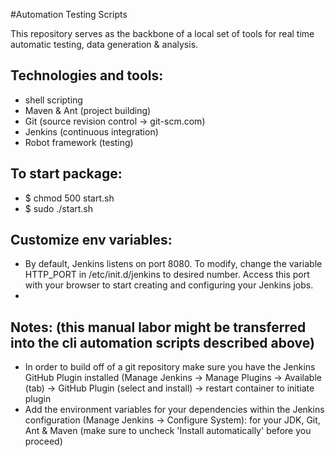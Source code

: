 #Automation Testing Scripts

This repository serves as the backbone of a local set of tools for real time automatic testing, data generation & analysis.

Technologies and tools:
-

- shell scripting
- Maven & Ant (project building)
- Git (source revision control -> git-scm.com)
- Jenkins (continuous integration)
- Robot framework (testing)


To start package:
-
- $ chmod 500 start.sh 
- $ sudo ./start.sh


Customize env variables:
-
- By default, Jenkins listens on port 8080. To modify, change the variable HTTP_PORT in /etc/init.d/jenkins to desired number. Access this port with your browser to start creating and configuring your Jenkins jobs. 
- 


Notes: (this manual labor might be transferred into the cli automation scripts described above)
-
- In order to build off of a git repository make sure you have the Jenkins GitHub Plugin installed (Manage Jenkins -> Manage Plugins -> Available (tab) -> GitHub Plugin (select and install) -> restart container to initiate plugin
- Add the environment variables for your dependencies within the Jenkins configuration (Manage Jenkins -> Configure System): for your JDK, Git, Ant & Maven (make sure to uncheck 'Install automatically' before you proceed)